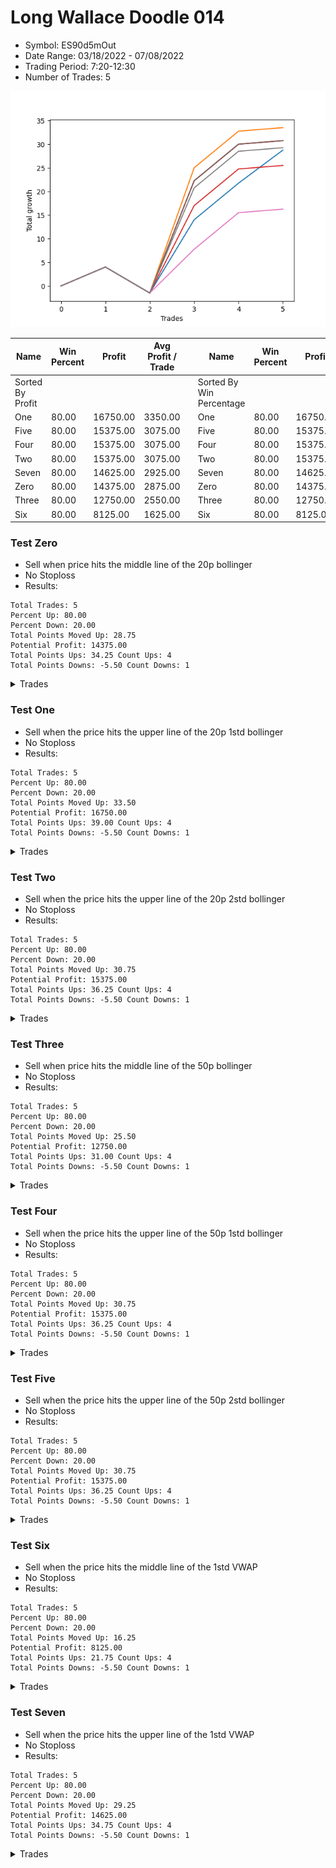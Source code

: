 # Long Wallace Doodle 014 
- Symbol: ES90d5mOut
- Date Range: 03/18/2022 - 07/08/2022
- Trading Period: 7:20-12:30
- Number of Trades: 5

![Plot](LongWallaceDoodle014ES90d5mOut.png)

| Name | Win Percent | Profit | Avg Profit / Trade |     | Name | Win Percent | Profit | Avg Profit / Trade |
| ---- | ----------- | ------ | ------------------ | --- | ---- | ----------- | ------ | ------------------ |
| Sorted By <br> Profit | | | | | Sorted By <br> Win Percentage ||||
| One | 80.00 | 16750.00 | 3350.00 |     | One | 80.00 | 16750.00 | 3350.00 |
| Five | 80.00 | 15375.00 | 3075.00 |     | Five | 80.00 | 15375.00 | 3075.00 |
| Four | 80.00 | 15375.00 | 3075.00 |     | Four | 80.00 | 15375.00 | 3075.00 |
| Two | 80.00 | 15375.00 | 3075.00 |     | Two | 80.00 | 15375.00 | 3075.00 |
| Seven | 80.00 | 14625.00 | 2925.00 |     | Seven | 80.00 | 14625.00 | 2925.00 |
| Zero | 80.00 | 14375.00 | 2875.00 |     | Zero | 80.00 | 14375.00 | 2875.00 |
| Three | 80.00 | 12750.00 | 2550.00 |     | Three | 80.00 | 12750.00 | 2550.00 |
| Six | 80.00 | 8125.00 | 1625.00 |     | Six | 80.00 | 8125.00 | 1625.00 |

### Test Zero
* Sell when price hits the middle line of the 20p bollinger
* No Stoploss
* Results:
```
Total Trades: 5
Percent Up: 80.00
Percent Down: 20.00
Total Points Moved Up: 28.75
Potential Profit: 14375.00
Total Points Ups: 34.25 Count Ups: 4
Total Points Downs: -5.50 Count Downs: 1
```

<details><summary>Trades</summary>

<code>In: 2022-04-20 11:45:00		Out: 2022-04-20 12:15:55		Total Position Time: 30:55		Total Move Up: 4.00		Total to Date: 4.00</code> <br />
<code>In: 2022-04-27 12:10:00		Out: 2022-04-27 12:40:55		Total Position Time: 30:55		Total Move Up: -5.50		Total to Date: -1.50</code> <br />
<code>In: 2022-05-03 11:40:00		Out: 2022-05-03 11:52:15		Total Position Time: 12:15		Total Move Up: 15.50		Total to Date: 14.00</code> <br />
<code>In: 2022-05-13 11:15:00		Out: 2022-05-13 11:45:55		Total Position Time: 30:55		Total Move Up: 7.75		Total to Date: 21.75</code> <br />
<code>In: 2022-06-27 11:00:00		Out: 2022-06-27 11:19:05		Total Position Time: 19:05		Total Move Up: 7.00		Total to Date: 28.75</code> <br />


</details>

### Test One
* Sell when the price hits the upper line of the 20p 1std bollinger
* No Stoploss
* Results:
```
Total Trades: 5
Percent Up: 80.00
Percent Down: 20.00
Total Points Moved Up: 33.50
Potential Profit: 16750.00
Total Points Ups: 39.00 Count Ups: 4
Total Points Downs: -5.50 Count Downs: 1
```

<details><summary>Trades</summary>

<code>In: 2022-04-20 11:45:00		Out: 2022-04-20 12:15:55		Total Position Time: 30:55		Total Move Up: 4.00		Total to Date: 4.00</code> <br />
<code>In: 2022-04-27 12:10:00		Out: 2022-04-27 12:40:55		Total Position Time: 30:55		Total Move Up: -5.50		Total to Date: -1.50</code> <br />
<code>In: 2022-05-03 11:40:00		Out: 2022-05-03 12:07:55		Total Position Time: 27:55		Total Move Up: 26.50		Total to Date: 25.00</code> <br />
<code>In: 2022-05-13 11:15:00		Out: 2022-05-13 11:45:55		Total Position Time: 30:55		Total Move Up: 7.75		Total to Date: 32.75</code> <br />
<code>In: 2022-06-27 11:00:00		Out: 2022-06-27 11:30:55		Total Position Time: 30:55		Total Move Up: 0.75		Total to Date: 33.50</code> <br />


</details>

### Test Two
* Sell when the price hits the upper line of the 20p 2std bollinger
* No Stoploss
* Results:
```
Total Trades: 5
Percent Up: 80.00
Percent Down: 20.00
Total Points Moved Up: 30.75
Potential Profit: 15375.00
Total Points Ups: 36.25 Count Ups: 4
Total Points Downs: -5.50 Count Downs: 1
```

<details><summary>Trades</summary>

<code>In: 2022-04-20 11:45:00		Out: 2022-04-20 12:15:55		Total Position Time: 30:55		Total Move Up: 4.00		Total to Date: 4.00</code> <br />
<code>In: 2022-04-27 12:10:00		Out: 2022-04-27 12:40:55		Total Position Time: 30:55		Total Move Up: -5.50		Total to Date: -1.50</code> <br />
<code>In: 2022-05-03 11:40:00		Out: 2022-05-03 12:10:55		Total Position Time: 30:55		Total Move Up: 23.75		Total to Date: 22.25</code> <br />
<code>In: 2022-05-13 11:15:00		Out: 2022-05-13 11:45:55		Total Position Time: 30:55		Total Move Up: 7.75		Total to Date: 30.00</code> <br />
<code>In: 2022-06-27 11:00:00		Out: 2022-06-27 11:30:55		Total Position Time: 30:55		Total Move Up: 0.75		Total to Date: 30.75</code> <br />


</details>

### Test Three
* Sell when price hits the middle line of the 50p bollinger
* No Stoploss
* Results:
```
Total Trades: 5
Percent Up: 80.00
Percent Down: 20.00
Total Points Moved Up: 25.50
Potential Profit: 12750.00
Total Points Ups: 31.00 Count Ups: 4
Total Points Downs: -5.50 Count Downs: 1
```

<details><summary>Trades</summary>

<code>In: 2022-04-20 11:45:00		Out: 2022-04-20 12:15:55		Total Position Time: 30:55		Total Move Up: 4.00		Total to Date: 4.00</code> <br />
<code>In: 2022-04-27 12:10:00		Out: 2022-04-27 12:40:55		Total Position Time: 30:55		Total Move Up: -5.50		Total to Date: -1.50</code> <br />
<code>In: 2022-05-03 11:40:00		Out: 2022-05-03 11:59:05		Total Position Time: 19:05		Total Move Up: 18.50		Total to Date: 17.00</code> <br />
<code>In: 2022-05-13 11:15:00		Out: 2022-05-13 11:45:55		Total Position Time: 30:55		Total Move Up: 7.75		Total to Date: 24.75</code> <br />
<code>In: 2022-06-27 11:00:00		Out: 2022-06-27 11:30:55		Total Position Time: 30:55		Total Move Up: 0.75		Total to Date: 25.50</code> <br />


</details>

### Test Four
* Sell when the price hits the upper line of the 50p 1std bollinger
* No Stoploss
* Results:
```
Total Trades: 5
Percent Up: 80.00
Percent Down: 20.00
Total Points Moved Up: 30.75
Potential Profit: 15375.00
Total Points Ups: 36.25 Count Ups: 4
Total Points Downs: -5.50 Count Downs: 1
```

<details><summary>Trades</summary>

<code>In: 2022-04-20 11:45:00		Out: 2022-04-20 12:15:55		Total Position Time: 30:55		Total Move Up: 4.00		Total to Date: 4.00</code> <br />
<code>In: 2022-04-27 12:10:00		Out: 2022-04-27 12:40:55		Total Position Time: 30:55		Total Move Up: -5.50		Total to Date: -1.50</code> <br />
<code>In: 2022-05-03 11:40:00		Out: 2022-05-03 12:10:55		Total Position Time: 30:55		Total Move Up: 23.75		Total to Date: 22.25</code> <br />
<code>In: 2022-05-13 11:15:00		Out: 2022-05-13 11:45:55		Total Position Time: 30:55		Total Move Up: 7.75		Total to Date: 30.00</code> <br />
<code>In: 2022-06-27 11:00:00		Out: 2022-06-27 11:30:55		Total Position Time: 30:55		Total Move Up: 0.75		Total to Date: 30.75</code> <br />


</details>

### Test Five
* Sell when the price hits the upper line of the 50p 2std bollinger
* No Stoploss
* Results:
```
Total Trades: 5
Percent Up: 80.00
Percent Down: 20.00
Total Points Moved Up: 30.75
Potential Profit: 15375.00
Total Points Ups: 36.25 Count Ups: 4
Total Points Downs: -5.50 Count Downs: 1
```

<details><summary>Trades</summary>

<code>In: 2022-04-20 11:45:00		Out: 2022-04-20 12:15:55		Total Position Time: 30:55		Total Move Up: 4.00		Total to Date: 4.00</code> <br />
<code>In: 2022-04-27 12:10:00		Out: 2022-04-27 12:40:55		Total Position Time: 30:55		Total Move Up: -5.50		Total to Date: -1.50</code> <br />
<code>In: 2022-05-03 11:40:00		Out: 2022-05-03 12:10:55		Total Position Time: 30:55		Total Move Up: 23.75		Total to Date: 22.25</code> <br />
<code>In: 2022-05-13 11:15:00		Out: 2022-05-13 11:45:55		Total Position Time: 30:55		Total Move Up: 7.75		Total to Date: 30.00</code> <br />
<code>In: 2022-06-27 11:00:00		Out: 2022-06-27 11:30:55		Total Position Time: 30:55		Total Move Up: 0.75		Total to Date: 30.75</code> <br />


</details>

### Test Six
* Sell when the price hits the middle line of the 1std VWAP
* No Stoploss
* Results:
```
Total Trades: 5
Percent Up: 80.00
Percent Down: 20.00
Total Points Moved Up: 16.25
Potential Profit: 8125.00
Total Points Ups: 21.75 Count Ups: 4
Total Points Downs: -5.50 Count Downs: 1
```

<details><summary>Trades</summary>

<code>In: 2022-04-20 11:45:00		Out: 2022-04-20 12:15:55		Total Position Time: 30:55		Total Move Up: 4.00		Total to Date: 4.00</code> <br />
<code>In: 2022-04-27 12:10:00		Out: 2022-04-27 12:40:55		Total Position Time: 30:55		Total Move Up: -5.50		Total to Date: -1.50</code> <br />
<code>In: 2022-05-03 11:40:00		Out: 2022-05-03 11:50:50		Total Position Time: 10:50		Total Move Up: 9.25		Total to Date: 7.75</code> <br />
<code>In: 2022-05-13 11:15:00		Out: 2022-05-13 11:45:55		Total Position Time: 30:55		Total Move Up: 7.75		Total to Date: 15.50</code> <br />
<code>In: 2022-06-27 11:00:00		Out: 2022-06-27 11:30:55		Total Position Time: 30:55		Total Move Up: 0.75		Total to Date: 16.25</code> <br />


</details>

### Test Seven
* Sell when the price hits the upper line of the 1std VWAP
* No Stoploss
* Results:
```
Total Trades: 5
Percent Up: 80.00
Percent Down: 20.00
Total Points Moved Up: 29.25
Potential Profit: 14625.00
Total Points Ups: 34.75 Count Ups: 4
Total Points Downs: -5.50 Count Downs: 1
```

<details><summary>Trades</summary>

<code>In: 2022-04-20 11:45:00		Out: 2022-04-20 12:15:55		Total Position Time: 30:55		Total Move Up: 4.00		Total to Date: 4.00</code> <br />
<code>In: 2022-04-27 12:10:00		Out: 2022-04-27 12:40:55		Total Position Time: 30:55		Total Move Up: -5.50		Total to Date: -1.50</code> <br />
<code>In: 2022-05-03 11:40:00		Out: 2022-05-03 11:59:45		Total Position Time: 19:45		Total Move Up: 22.25		Total to Date: 20.75</code> <br />
<code>In: 2022-05-13 11:15:00		Out: 2022-05-13 11:45:55		Total Position Time: 30:55		Total Move Up: 7.75		Total to Date: 28.50</code> <br />
<code>In: 2022-06-27 11:00:00		Out: 2022-06-27 11:30:55		Total Position Time: 30:55		Total Move Up: 0.75		Total to Date: 29.25</code> <br />


</details>